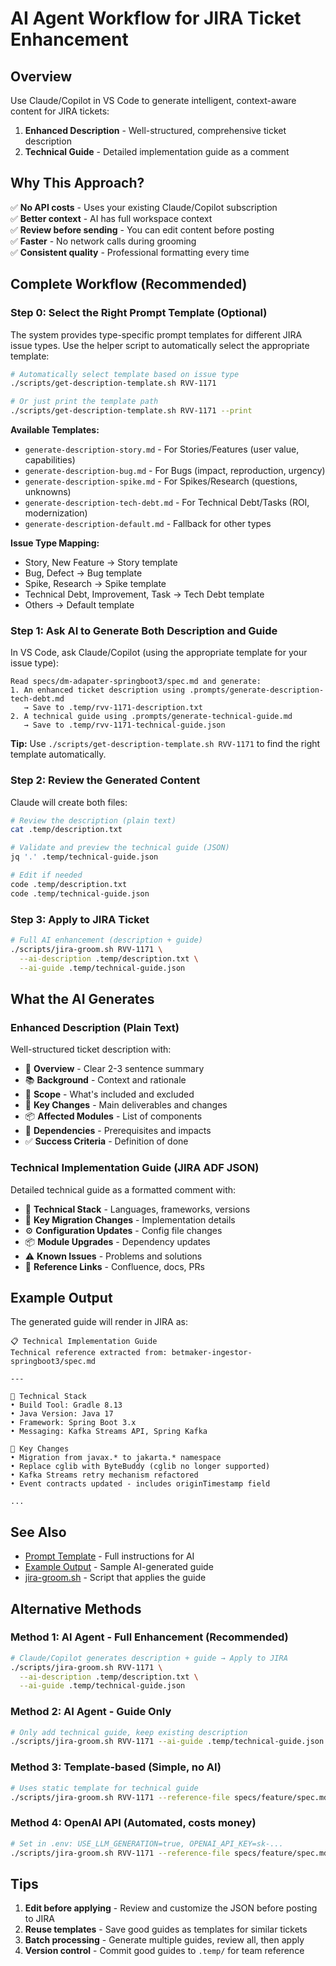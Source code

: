 # AI Agent Workflow for JIRA Ticket Enhancement

## Overview

Use Claude/Copilot in VS Code to generate intelligent, context-aware content for JIRA tickets:
1. **Enhanced Description** - Well-structured, comprehensive ticket description
2. **Technical Guide** - Detailed implementation guide as a comment

## Why This Approach?
 
✅ **No API costs** - Uses your existing Claude/Copilot subscription  
✅ **Better context** - AI has full workspace context  
✅ **Review before sending** - You can edit content before posting  
✅ **Faster** - No network calls during grooming  
✅ **Consistent quality** - Professional formatting every time

## Complete Workflow (Recommended)

### Step 0: Select the Right Prompt Template (Optional)

The system provides type-specific prompt templates for different JIRA issue types. Use the helper script to automatically select the appropriate template:

```bash
# Automatically select template based on issue type
./scripts/get-description-template.sh RVV-1171

# Or just print the template path
./scripts/get-description-template.sh RVV-1171 --print
```

**Available Templates:**
- `generate-description-story.md` - For Stories/Features (user value, capabilities)
- `generate-description-bug.md` - For Bugs (impact, reproduction, urgency)
- `generate-description-spike.md` - For Spikes/Research (questions, unknowns)
- `generate-description-tech-debt.md` - For Technical Debt/Tasks (ROI, modernization)
- `generate-description-default.md` - Fallback for other types

**Issue Type Mapping:**
- Story, New Feature → Story template
- Bug, Defect → Bug template  
- Spike, Research → Spike template
- Technical Debt, Improvement, Task → Tech Debt template
- Others → Default template

### Step 1: Ask AI to Generate Both Description and Guide

In VS Code, ask Claude/Copilot (using the appropriate template for your issue type):

```
Read specs/dm-adapater-springboot3/spec.md and generate:
1. An enhanced ticket description using .prompts/generate-description-tech-debt.md 
   → Save to .temp/rvv-1171-description.txt
2. A technical guide using .prompts/generate-technical-guide.md 
   → Save to .temp/rvv-1171-technical-guide.json
```

**Tip:** Use `./scripts/get-description-template.sh RVV-1171` to find the right template automatically.

### Step 2: Review the Generated Content

Claude will create both files:

```bash
# Review the description (plain text)
cat .temp/description.txt

# Validate and preview the technical guide (JSON)
jq '.' .temp/technical-guide.json

# Edit if needed
code .temp/description.txt
code .temp/technical-guide.json
```

### Step 3: Apply to JIRA Ticket

```bash
# Full AI enhancement (description + guide)
./scripts/jira-groom.sh RVV-1171 \
  --ai-description .temp/description.txt \
  --ai-guide .temp/technical-guide.json
```

## What the AI Generates

### Enhanced Description (Plain Text)

Well-structured ticket description with:
- 📝 **Overview** - Clear 2-3 sentence summary
- 📚 **Background** - Context and rationale
- 🎯 **Scope** - What's included and excluded
- 🔧 **Key Changes** - Main deliverables and changes
- 📦 **Affected Modules** - List of components
- 🔗 **Dependencies** - Prerequisites and impacts
- ✅ **Success Criteria** - Definition of done

### Technical Implementation Guide (JIRA ADF JSON)

Detailed technical guide as a formatted comment with:
- 🔧 **Technical Stack** - Languages, frameworks, versions
- 🎯 **Key Migration Changes** - Implementation details
- ⚙️ **Configuration Updates** - Config file changes
- 📦 **Module Upgrades** - Dependency updates
- ⚠️ **Known Issues** - Problems and solutions
- 🔗 **Reference Links** - Confluence, docs, PRs

## Example Output

The generated guide will render in JIRA as:

```
📋 Technical Implementation Guide
Technical reference extracted from: betmaker-ingestor-springboot3/spec.md

---

🔧 Technical Stack
• Build Tool: Gradle 8.13
• Java Version: Java 17
• Framework: Spring Boot 3.x
• Messaging: Kafka Streams API, Spring Kafka

🎯 Key Changes
• Migration from javax.* to jakarta.* namespace
• Replace cglib with ByteBuddy (cglib no longer supported)
• Kafka Streams retry mechanism refactored
• Event contracts updated - includes originTimestamp field

...
```

## See Also

- [Prompt Template](.prompts/generate-technical-guide.md) - Full instructions for AI
- [Example Output](.temp/technical-guide-example.json) - Sample AI-generated guide
- [jira-groom.sh](scripts/jira-groom.sh) - Script that applies the guide

## Alternative Methods

### Method 1: AI Agent - Full Enhancement (Recommended)
```bash
# Claude/Copilot generates description + guide → Apply to JIRA
./scripts/jira-groom.sh RVV-1171 \
  --ai-description .temp/description.txt \
  --ai-guide .temp/technical-guide.json
```

### Method 2: AI Agent - Guide Only
```bash
# Only add technical guide, keep existing description
./scripts/jira-groom.sh RVV-1171 --ai-guide .temp/technical-guide.json
```

### Method 3: Template-based (Simple, no AI)
```bash
# Uses static template for technical guide
./scripts/jira-groom.sh RVV-1171 --reference-file specs/feature/spec.md
```

### Method 4: OpenAI API (Automated, costs money)
```bash
# Set in .env: USE_LLM_GENERATION=true, OPENAI_API_KEY=sk-...
./scripts/jira-groom.sh RVV-1171 --reference-file specs/feature/spec.md
```

## Tips

1. **Edit before applying** - Review and customize the JSON before posting to JIRA
2. **Reuse templates** - Save good guides as templates for similar tickets
3. **Batch processing** - Generate multiple guides, review all, then apply
4. **Version control** - Commit good guides to `.temp/` for team reference

